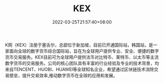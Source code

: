 ﻿---
weight: 
title: "KEX"
description: "K网（KEX）注册于塞舌尔，总部位于新加坡，目前已开通国际站，韩国站，是一家面向全球的数字货币综合国际站，旨在为全球用户提供专业、安全、便捷的数字货币交易服务。"
date: 2022-03-25T21:57:40+08:00
lastmod: 2022-03-25T16:45:40+08:00
draft: false
authors: ["Metabd"]
featuredImage: "kex.webp"
link: ""
tags: ["交易所","KEX"]
categories: ["navigation"]
navigation: ["交易所"]
lightgallery: true
toc: true
pinned: false
recommend: false
recommend1: false
---
K网（KEX）注册于塞舌尔，总部位于新加坡，目前已开通国际站，韩国站，是一家面向全球的数字货币综合国际站，旨在为全球用户提供专业、安全、便捷的数字货币交易服务。KEX目前可为全球用户提供法币对比特币、莱特币、以太币等主流数字货币的交易服务。公司的核心团队具有丰富的行业经验及专业的技术背景，均来自TENCENT、HUOBI、HUAWEI等全球知名企业，希望通过区块链技术消除交易壁垒，提升交易效率,推动数字货币在全球的应用和发展。
